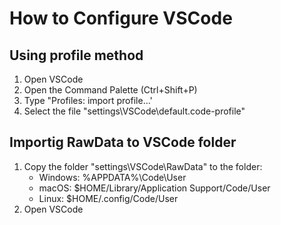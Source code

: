 # How to Configure VSCode

## Using profile method

1. Open VSCode
2. Open the Command Palette (Ctrl+Shift+P)
3. Type "Profiles: import profile...'
4. Select the file "settings\VSCode\default.code-profile"

## Importig RawData to VSCode folder

1. Copy the folder "settings\VSCode\RawData" to the folder:
    - Windows: %APPDATA%\Code\User
    - macOS: $HOME/Library/Application Support/Code/User
    - Linux: $HOME/.config/Code/User
2. Open VSCode


